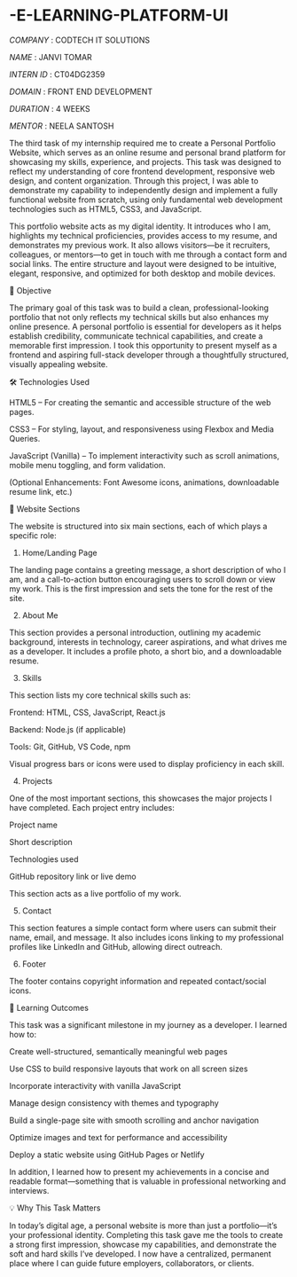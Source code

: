 # -E-LEARNING-PLATFORM-UI

*COMPANY* : CODTECH IT SOLUTIONS

*NAME* : JANVI TOMAR

*INTERN ID* : CT04DG2359

*DOMAIN* : FRONT END DEVELOPMENT

*DURATION* : 4 WEEKS

*MENTOR* : NEELA SANTOSH

The third task of my internship required me to create a Personal Portfolio Website, which serves as an online resume and personal brand platform for showcasing my skills, experience, and projects. This task was designed to reflect my understanding of core frontend development, responsive web design, and content organization. Through this project, I was able to demonstrate my capability to independently design and implement a fully functional website from scratch, using only fundamental web development technologies such as HTML5, CSS3, and JavaScript.

This portfolio website acts as my digital identity. It introduces who I am, highlights my technical proficiencies, provides access to my resume, and demonstrates my previous work. It also allows visitors—be it recruiters, colleagues, or mentors—to get in touch with me through a contact form and social links. The entire structure and layout were designed to be intuitive, elegant, responsive, and optimized for both desktop and mobile devices.

🎯 Objective

The primary goal of this task was to build a clean, professional-looking portfolio that not only reflects my technical skills but also enhances my online presence. A personal portfolio is essential for developers as it helps establish credibility, communicate technical capabilities, and create a memorable first impression. I took this opportunity to present myself as a frontend and aspiring full-stack developer through a thoughtfully structured, visually appealing website.

🛠️ Technologies Used

HTML5 – For creating the semantic and accessible structure of the web pages.

CSS3 – For styling, layout, and responsiveness using Flexbox and Media Queries.

JavaScript (Vanilla) – To implement interactivity such as scroll animations, mobile menu toggling, and form validation.

(Optional Enhancements: Font Awesome icons, animations, downloadable resume link, etc.)

📁 Website Sections

The website is structured into six main sections, each of which plays a specific role:

1. Home/Landing Page
   
The landing page contains a greeting message, a short description of who I am, and a call-to-action button encouraging users to scroll down or view my work. This is the first impression and sets the tone for the rest of the site.

2. About Me

This section provides a personal introduction, outlining my academic background, interests in technology, career aspirations, and what drives me as a developer. It includes a profile photo, a short bio, and a downloadable resume.

3. Skills

This section lists my core technical skills such as:

Frontend: HTML, CSS, JavaScript, React.js

Backend: Node.js (if applicable)

Tools: Git, GitHub, VS Code, npm

Visual progress bars or icons were used to display proficiency in each skill.

4. Projects

One of the most important sections, this showcases the major projects I have completed. Each project entry includes:

Project name

Short description

Technologies used

GitHub repository link or live demo

This section acts as a live portfolio of my work.

5. Contact

This section features a simple contact form where users can submit their name, email, and message. It also includes icons linking to my professional profiles like LinkedIn and GitHub, allowing direct outreach.

6. Footer
   
The footer contains copyright information and repeated contact/social icons.

🧠 Learning Outcomes

This task was a significant milestone in my journey as a developer. I learned how to:

Create well-structured, semantically meaningful web pages

Use CSS to build responsive layouts that work on all screen sizes

Incorporate interactivity with vanilla JavaScript

Manage design consistency with themes and typography

Build a single-page site with smooth scrolling and anchor navigation

Optimize images and text for performance and accessibility

Deploy a static website using GitHub Pages or Netlify

In addition, I learned how to present my achievements in a concise and readable format—something that is valuable in professional networking and interviews.

💡 Why This Task Matters

In today’s digital age, a personal website is more than just a portfolio—it’s your professional identity. Completing this task gave me the tools to create a strong first impression, showcase my capabilities, and demonstrate the soft and hard skills I’ve developed. I now have a centralized, permanent place where I can guide future employers, collaborators, or clients.

